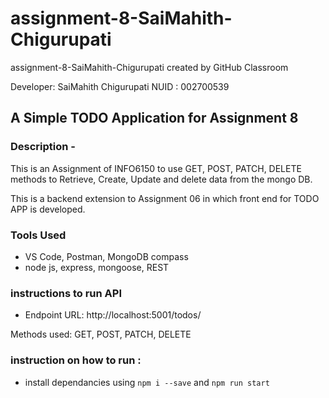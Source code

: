 # assignment-8-SaiMahith-Chigurupati
assignment-8-SaiMahith-Chigurupati created by GitHub Classroom

Developer: SaiMahith Chigurupati
NUID : 002700539

## A Simple TODO Application for Assignment 8

### Description -

This is an Assignment of INFO6150 to use GET, POST, PATCH, DELETE methods to Retrieve, Create, Update and delete data from the mongo DB.

This is a backend extension to Assignment 06 in which front end for TODO APP is developed.

### Tools Used
- VS Code, Postman, MongoDB compass
- node js, express, mongoose, REST

### instructions to run API
- Endpoint URL: http://localhost:5001/todos/

Methods used: GET, POST, PATCH, DELETE

### instruction on how to run :

- install dependancies using `npm i --save` and `npm run start`



